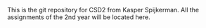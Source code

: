 This is the git repository for CSD2 from Kasper Spijkerman. All the assignments of the 2nd year 
will be located here.   
